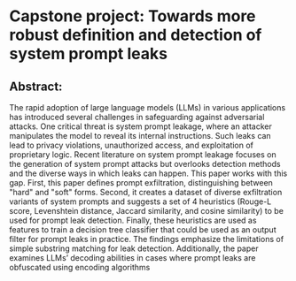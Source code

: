 # Capstone project: Towards more robust definition and detection of system prompt leaks
## Abstract: 
The rapid adoption of large language models (LLMs) in various applications has introduced several
challenges in safeguarding against adversarial attacks. One critical threat is system prompt leakage,
where an attacker manipulates the model to reveal its internal instructions. Such leaks can lead to
privacy violations, unauthorized access, and exploitation of proprietary logic. Recent literature on
system prompt leakage focuses on the generation of system prompt attacks but overlooks detection
methods and the diverse ways in which leaks can happen. This paper works with this gap. First, this
paper defines prompt exfiltration, distinguishing between "hard" and "soft" forms. Second, it creates
a dataset of diverse exfiltration variants of system prompts and suggests a set of 4 heuristics (Rouge-L
score, Levenshtein distance, Jaccard similarity, and cosine similarity) to be used for prompt leak
detection. Finally, these heuristics are used as features to train a decision tree classifier that could be
used as an output filter for prompt leaks in practice. The findings emphasize the limitations of simple
substring matching for leak detection. Additionally, the paper examines LLMs’ decoding abilities in
cases where prompt leaks are obfuscated using encoding algorithms
